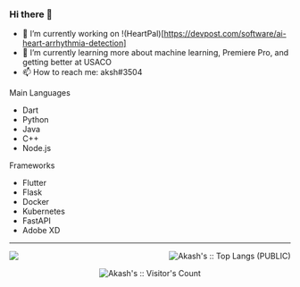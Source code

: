 ### Hi there 👋


- 🔭 I’m currently working on !(HeartPal)[https://devpost.com/software/ai-heart-arrhythmia-detection]
- 🌱 I’m currently learning more about machine learning, Premiere Pro, and getting better at USACO
- 📫 How to reach me: aksh#3504

Main Languages
- Dart
- Python
- Java
- C++
- Node.js

Frameworks
- Flutter
- Flask
- Docker
- Kubernetes
- FastAPI
- Adobe XD

---
<img align="left" src="https://github-readme-stats.vercel.app/api?username=aksh1&&layout=compact&count_private=true&show_icons=true&hide_border=true&include_all_commits=true&bg_color=0D1117&title_color=bd001f&text_color=FFFFFF&icon_color=FFFFFF"/>

<p align="right"><img src="https://github-readme-stats.vercel.app/api/top-langs/?username=aksh1&langs_count=100&theme=tokyonight&layout=compact" alt="Akash's :: Top Langs (PUBLIC)" /></p>

<p align="center"><img src="https://profile-counter.glitch.me/{aksh1}/count.svg" alt="Akash's :: Visitor's Count" /></p>
